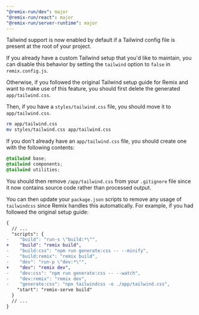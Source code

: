 ```yaml
---
"@remix-run/dev": major
"@remix-run/react": major
"@remix-run/server-runtime": major
---
```


Tailwind support is now enabled by default if a Tailwind config file is present at the root of your project.

If you already have a custom Tailwind setup that you'd like to maintain, you can disable this behavior by setting the `tailwind` option to `false` in `remix.config.js`.

Otherwise, if you followed the original Tailwind setup guide for Remix and want to make use of this feature, you should first delete the generated `app/tailwind.css`.

Then, if you have a `styles/tailwind.css` file, you should move it to `app/tailwind.css`.

```sh
rm app/tailwind.css
mv styles/tailwind.css app/tailwind.css
```

If you don't already have an `app/tailwind.css` file, you should create one with the following contents:

```css
@tailwind base;
@tailwind components;
@tailwind utilities;
```

You should then remove `/app/tailwind.css` from your `.gitignore` file since it now contains source code rather than processed output.

You can then update your `package.json` scripts to remove any usage of `tailwindcss` since Remix handles this automatically. For example, if you had followed the original setup guide:

```diff
{
  // ...
  "scripts": {
-    "build": "run-s \"build:*\"",
+    "build": "remix build",
-    "build:css": "npm run generate:css -- --minify",
-    "build:remix": "remix build",
-    "dev": "run-p \"dev:*\"",
+    "dev": "remix dev",
-    "dev:css": "npm run generate:css -- --watch",
-    "dev:remix": "remix dev",
-    "generate:css": "npx tailwindcss -o ./app/tailwind.css",
    "start": "remix-serve build"
  }
  // ...
}
```
